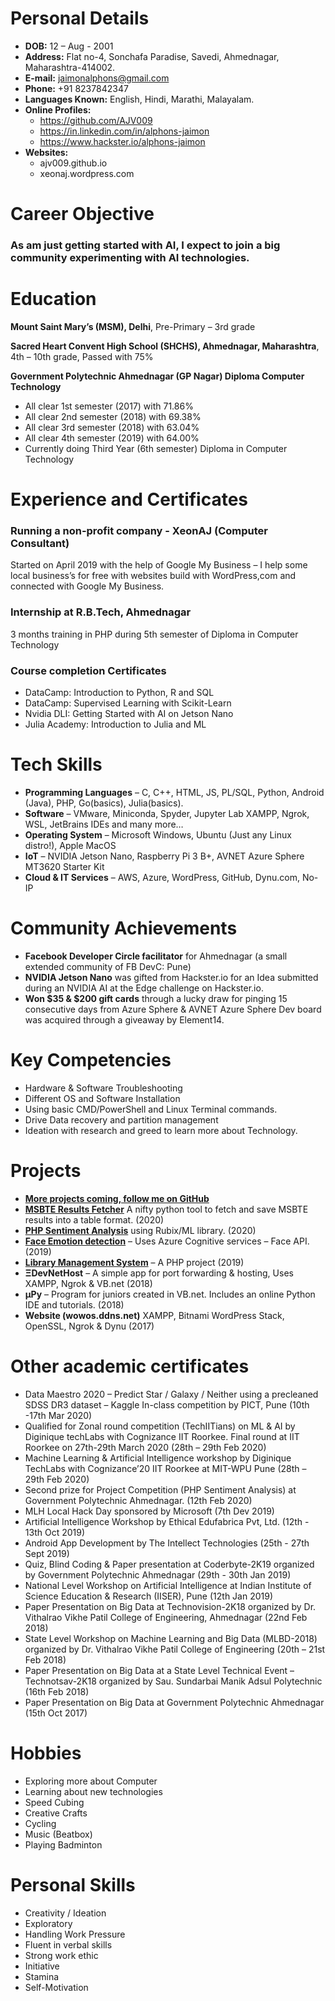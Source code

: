# Personal Details
- **DOB:** 12 – Aug - 2001
- **Address:** Flat no-4, Sonchafa Paradise, Savedi, Ahmednagar, Maharashtra-414002.
- **E-mail:**  jaimonalphons@gmail.com
- **Phone:** +91 8237842347
- **Languages Known:** English, Hindi, Marathi, Malayalam.
- **Online Profiles:**
    - https://github.com/AJV009
    - https://in.linkedin.com/in/alphons-jaimon
    - https://www.hackster.io/alphons-jaimon
- **Websites:**
    - ajv009.github.io
    - xeonaj.wordpress.com

# Career Objective
### As am just getting started with AI, I expect to join a big community experimenting with AI technologies.

# Education
**Mount Saint Mary’s (MSM), Delhi**, Pre-Primary – 3rd grade

**Sacred Heart Convent High School (SHCHS), Ahmednagar, Maharashtra**, 4th – 10th grade, Passed with 75%

**Government Polytechnic Ahmednagar (GP Nagar) Diploma Computer Technology**
- All clear 1st semester (2017) with 71.86%
- All clear 2nd semester (2018) with 69.38%
- All clear 3rd semester (2018) with 63.04%
- All clear 4th semester (2019) with 64.00%
- Currently doing Third Year (6th semester) Diploma in Computer Technology

# Experience and Certificates
### Running a non-profit company - XeonAJ (Computer Consultant)
Started on April 2019 with the help of Google My Business – I help some local business’s for free with websites build with WordPress,com and connected with Google My Business.

### Internship at R.B.Tech, Ahmednagar
3 months training in PHP during 5th semester of Diploma in Computer Technology

### Course completion Certificates
- DataCamp: Introduction to Python, R and SQL
- DataCamp: Supervised Learning with Scikit-Learn
- Nvidia DLI: Getting Started with AI on Jetson Nano
- Julia Academy: Introduction to Julia and ML

# Tech Skills
- **Programming Languages** – C, C++, HTML, JS, PL/SQL, Python, Android (Java), PHP, Go(basics), Julia(basics).
- **Software** – VMware, Miniconda, Spyder, Jupyter Lab XAMPP, Ngrok, WSL, JetBrains IDEs and many more…
- **Operating System** – Microsoft Windows, Ubuntu (Just any Linux distro!), Apple MacOS
- **IoT** – NVIDIA Jetson Nano, Raspberry Pi 3 B+, AVNET Azure Sphere MT3620 Starter Kit
- **Cloud & IT Services** – AWS, Azure, WordPress, GitHub, Dynu.com, No-IP

# Community Achievements
- **Facebook Developer Circle facilitator** for Ahmednagar (a small extended community of FB DevC: Pune)
- **NVIDIA Jetson Nano** was gifted from Hackster.io for an Idea submitted during an NVIDIA AI at the Edge challenge on Hackster.io.
- **Won $35 & $200 gift cards** through a lucky draw for pinging 15 consecutive days from Azure Sphere & AVNET Azure Sphere Dev board was acquired through a giveaway by Element14.

# Key Competencies
- Hardware & Software Troubleshooting
- Different OS and Software Installation
- Using basic CMD/PowerShell and Linux Terminal commands.
- Drive Data recovery and partition management 
- Ideation with research and greed to learn more about Technology.

# Projects
- [**More projects coming, follow me on GitHub**](/users/follow?target=ajv009)
- [**MSBTE Results Fetcher**](https://github.com/AJV009/MSBTE_Results_Fetcher) A nifty python tool to fetch and save MSBTE results into a table format. (2020)
- [**PHP Sentiment Analysis**](https://github.com/AJV009/SentimentAnalysis_RubixML) using Rubix/ML library. (2020)
- [**Face Emotion detection**](https://github.com/AJV009/mood_detector) – Uses Azure Cognitive services – Face API. (2019)
- [**Library Management System**](https://github.com/AJV009/Library_Management) – A PHP project (2019)
- **ΞDevNetHost** – A simple app for port forwarding & hosting, Uses XAMPP, Ngrok & VB.net (2018)
- **µPy** – Program for juniors created in VB.net. Includes an online Python IDE and tutorials. (2018)
- **Website (wowos.ddns.net)** XAMPP, Bitnami WordPress Stack, OpenSSL, Ngrok & Dynu (2017)

# Other academic certificates
- Data Maestro 2020 – Predict Star / Galaxy / Neither using a precleaned SDSS DR3 dataset – Kaggle In-class competition by PICT, Pune (10th -17th Mar 2020)
- Qualified for Zonal round competition (TechIITians) on ML & AI by Diginique techLabs with Cognizance IIT Roorkee. Final round at IIT Roorkee on 27th-29th March 2020 (28th – 29th Feb 2020)
- Machine Learning & Artificial Intelligence workshop by Diginique TechLabs with Cognizance’20 IIT Roorkee at MIT-WPU Pune (28th – 29th Feb 2020)
- Second prize for Project Competition (PHP Sentiment Analysis) at Government Polytechnic Ahmednagar. (12th Feb 2020)
- MLH Local Hack Day sponsored by Microsoft (7th Dev 2019)
- Artificial Intelligence Workshop by Ethical Edufabrica Pvt, Ltd. (12th - 13th Oct 2019)
- Android App Development by The Intellect Technologies (25th - 27th Sept 2019)
- Quiz, Blind Coding & Paper presentation at Coderbyte-2K19 organized by Government Polytechnic Ahmednagar (29th - 30th Jan 2019)
- National Level Workshop on Artificial Intelligence at Indian Institute of Science Education & Research (IISER), Pune (12th Jan 2019)
- Paper Presentation on Big Data at Technovision-2K18 organized by Dr. Vithalrao Vikhe Patil College of Engineering, Ahmednagar (22nd Feb 2018)
- State Level Workshop on Machine Learning and Big Data (MLBD-2018) organized by Dr. Vithalrao Vikhe Patil College of Engineering (20th – 21st Feb 2018)
- Paper Presentation on Big Data at a State Level Technical Event – Technotsav-2K18 organized by Sau. Sundarbai Manik Adsul Polytechnic (16th Feb 2018)
- Paper Presentation on Big Data at Government Polytechnic Ahmednagar (15th Oct 2017)


# Hobbies
- Exploring more about Computer
- Learning about new technologies
- Speed Cubing
- Creative Crafts
- Cycling
- Music (Beatbox)
- Playing Badminton

# Personal Skills
- Creativity / Ideation
- Exploratory
- Handling Work Pressure
- Fluent in verbal skills
- Strong work ethic
- Initiative
- Stamina
- Self-Motivation
